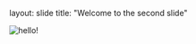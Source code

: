 layout: slide
title: "Welcome to the second slide"

![hello!](https://static.insider.com/image/5d24d6b921a861093e71fef3.jpg)
